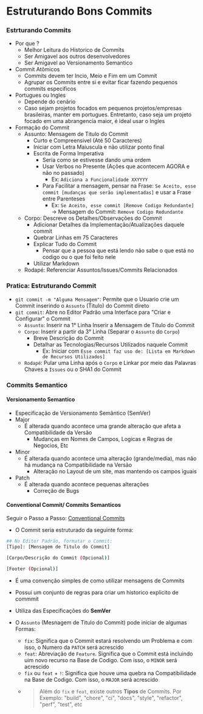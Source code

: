 # Estruturando Bons Commits

### Estrturando Commits

- Por que ?
  - Melhor Leitura do Historico de Commits
  - Ser Amigavel aos outros desenvolvedores
  - Ser Amigavel ao Versionamento Semantico
- Commit Atômicos
  - Commits devem ter Incio, Meio e Fim em um Commit
  - Agrupar os Commits entre si e evitar ficar fazendo pequenos commits especificos
- Portugues ou Ingles
  - Depende do cenário
  - Caso sejam projetos focados em pequenos projetos/empresas brasileiras, manter em portugues. Entretanto, caso seja um projeto focado em uma abrangencia maior, é ideal usar o Ingles
- Formação do Commit
  - Assunto: Mensagem de Titulo do Commit
    - Curto e Compreensivel (Até 50 Caracteres)
    - Iniciar com Letra Maiuscula e não utilizar ponto final
    - Escrita de Forma Imperativa
      - Seria como se estivesse dando uma ordem
      - Usar Verbos no Presente (Ações que acontecem AGORA e não no passado)
        - Ex: ``Adiciona a Funcionalidade XXYYYY``
      - Para Facilitar a mensagem, pensar na Frase: ``Se Aceito, esse commit [mudanças que serão implementadas]`` e usar a Frase entre Parenteses
        -  Ex: ``Se Aceito, esse commit [Remove Codigo Redundante]`` -> Mensagem do Commit: ``Remove Codigo Redundante``
  - Corpo: Descreve os Detalhes/Observações do Commit
    - Adicionar Detalhes da Implementação/Atualizações daquele commit
    - Quebrar Linhas em 75 Caracteres
    - Explicar Tudo do Commit
      - Pensar que a pessoa que está lendo não sabe o que está no codigo ou o que foi feito nele 
    - Utilizar Markdown
  - Rodapé: Referenciar Assuntos/Issues/Commits Relacionados

### Pratica: Estruturando Commit

- ``git commit -m "Alguma Mensagem"``: Permite que o Usuario crie um Commit inserindo o ``Assunto`` (Titulo) do Commit direto
- ``git commit``: Abre no Editor Padrão uma Interface para "Criar e Configurar" o Commit
  - ``Assunto``: Inserir na 1° Linha Inserir a Mensagem de Titulo do Commit
  - ``Corpo``: Inserir a partir da 3° Linha (Separar o ``Assunto`` do ``Corpo``)
    - Breve Descrição do Commit
    - Detalhar as Tecnologias/Recursos Utilizados naquele Commit
      - Ex: Iniciar com ``Esse commit faz uso de: [Lista em Markdown de Recursos Utilizados]``
  - ``Rodapé``: Pular uma Linha após o ``Corpo`` e Linkar por meio das Palavras Chaves a ``Issues`` ou o SHA1 do Commit


### Commits Semantico

#### Versionamento Semantico

- Especificação de Versionamento Semântico (SemVer)
- Major
  - É alterada quando acontece uma grande alteração que afeta a Compatibilidade da Versão
    - Mudanças em Nomes de Campos, Logicas e Regras de Negocios, Etc
- Minor
  - É alterada quando acontece uma alteração (grande/media), mas não há mudança na Compatibilidade na Versão
    - Alteração no Layout de um site, mas mantendo os campos iguais
- Patch
  - É alterada quando acontece pequenas alterações
    - Correção de Bugs

#### Conventional Commit/ Commits Semanticos

Seguir o Passo a Passo: [Conventional Commits](https://www.conventionalcommits.org/pt-br/)

- O Commit seria estruturado da seguinte forma: 
```bash
## No Editor Padrão, formatar o Commit:
[Tipo]: [Mensagem de Titulo do Commit] 

[Corpo/Descrição do Commit (Opcional)]

[Footer (Opcional)]
``` 

- É uma convenção simples de como utilizar mensagens de Commits
- Possui um conjunto de regras para criar um historico explicito de commmit
- Utiliza das Especificações do **SemVer**

- O ``Assunto`` (Mesnagem de Titulo do Commit) pode iniciar de algumas Formas:
  - ``fix``: Significa que o Commit estará resolvendo um Problema e com isso, o Numero da ``PATCH`` será acrescido
  - ``feat``: Abreviação de ``Feature``. Significa que o Commit está incluindo uim novo recurso na Base de Codigo. Com isso, o ``MINOR`` será acrescido
  - ``fix`` ou ``feat`` + ``!``: Significa que houve uma quebra na Compatibilidade na Base de Codigo. Com isso, o ``MAJOR`` será acrescido
  - > Além do ``fix`` e ``feat``, existe outros **Tipos** de Commits. Por Exemplo: "build", "chore", "ci", "docs", "style", "refactor", "perf", "test", etc

